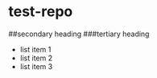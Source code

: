 test-repo
=========
##secondary heading
###tertiary heading

* list item 1
* list item 2
* list item 3
